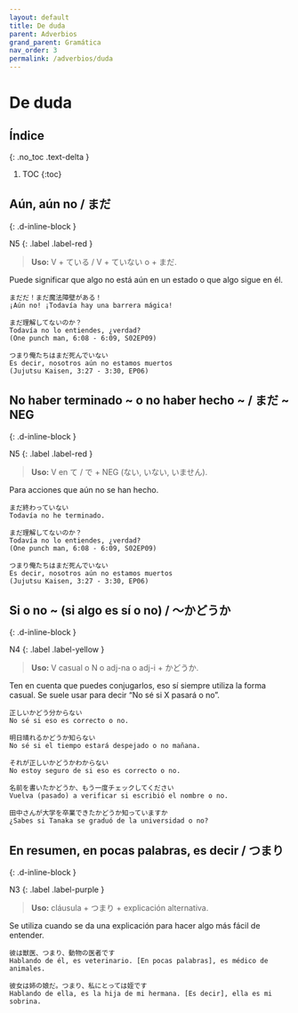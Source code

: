 ```yaml
---
layout: default
title: De duda
parent: Adverbios
grand_parent: Gramática
nav_order: 3
permalink: /adverbios/duda
---
```


# De duda

## Índice
{: .no_toc .text-delta }

1. TOC
{:toc}

## Aún, aún no / まだ
{: .d-inline-block }

N5
{: .label .label-red }

> **Uso:** V + ている / V + ていない o + まだ.

Puede significar que algo no está aún en un estado o que algo sigue en él.

```
まだだ！まだ魔法障壁がある！
¡Aún no! ¡Todavía hay una barrera mágica!

まだ理解してないのか？ 
Todavía no lo entiendes, ¿verdad?
(One punch man, 6:08 - 6:09, S02EP09)

つまり俺たちはまだ死んでいない
Es decir, nosotros aún no estamos muertos
(Jujutsu Kaisen, 3:27 - 3:30, EP06)
```

## No haber terminado ~ o no haber hecho ~ / まだ ~ NEG
{: .d-inline-block }

N5
{: .label .label-red }

> **Uso:** V en て / で + NEG (ない, いない, いません).

Para acciones que aún no se han hecho.

```
まだ終わっていない
Todavía no he terminado.

まだ理解してないのか？
Todavía no lo entiendes, ¿verdad?
(One punch man, 6:08 - 6:09, S02EP09)

つまり俺たちはまだ死んでいない
Es decir, nosotros aún no estamos muertos
(Jujutsu Kaisen, 3:27 - 3:30, EP06)
```

## Si o no ~ (si algo es sí o no) / 〜かどうか
{: .d-inline-block }

N4
{: .label .label-yellow }

> **Uso:** V casual o N o adj-na o adj-i + かどうか.

Ten en cuenta que puedes conjugarlos, eso sí siempre utiliza la forma casual. Se suele usar para decir “No sé si X pasará o no”.

```
正しいかどう分からない
No sé si eso es correcto o no.

明日晴れるかどうか知らない
No sé si el tiempo estará despejado o no mañana.

それが正しいかどうかわからない
No estoy seguro de si eso es correcto o no.

名前を書いたかどうか、もう一度チェックしてください
Vuelva (pasado) a verificar si escribió el nombre o no.

田中さんが大学を卒業できたかどうか知っていますか
¿Sabes si Tanaka se graduó de la universidad o no?
```

## En resumen, en pocas palabras, es decir / つまり
{: .d-inline-block }

N3
{: .label .label-purple }

> **Uso:** cláusula + つまり + explicación alternativa.

Se utiliza cuando se da una explicación para hacer algo más fácil de entender.

```
彼は獣医、つまり、動物の医者です
Hablando de él, es veterinario. [En pocas palabras], es médico de animales.

彼女は姉の娘だ。つまり、私にとっては姪です
Hablando de ella, es la hija de mi hermana. [Es decir], ella es mi sobrina.
```